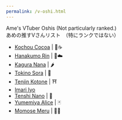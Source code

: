 ```yaml
---
permalink: /v-oshi.html
---
```


Ame's VTuber Oshis (Not particularly ranked.)   
あめの推すVさんリスト　（特にランクではない）

- [Kochou Cocoa](https://twitter.com/kochoucocoa?s=21) | 🦋☕
- [Hanakumo Rin](https://twitter.com/hanakumo_rin?s=21) | 🌺☁️
- [Kagura Nana](https://twitter.com/nana_kaguraaa) | 🌶️
- [Tokino Sora](https://twitter.com/tokino_sora) | 🐻
- [Tenjin Kotone](https://twitter.com/kotonegami) | ⛩
- [Imari Iyo](https://twitter.com/imari_iyo)
- [Tenshi Nano](https://twitter.com/angelnano1004?s=21) | 💙 
- [Yumemiya Alice](https://twitter.com/aliceyume1126?s=21) | 🃏 
- [Momose Meru](https://twitter.com/momose_meruu?s=21) | 🍑💞 
  
